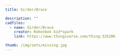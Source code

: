 ```yaml
---
title: Girder/Brace

description: ""
cadfiles:
  - name: Girder/Brace
    creator: Rokenbok kid*spark
    link: https://www.thingiverse.com/thing:325206

thumb: /img/sets/missing.jpg
---
```

